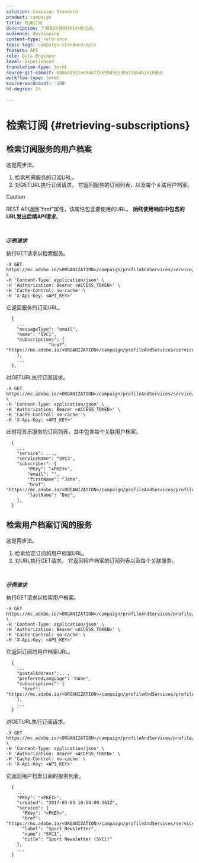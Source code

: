 ```yaml
---
solution: Campaign Standard
product: campaign
title: 检索订阅
description: 了解如何使用API检索订阅。
audience: developing
content-type: reference
topic-tags: campaign-standard-apis
feature: API
role: Data Engineer
level: Experienced
translation-type: tm+mt
source-git-commit: 088b49931ee5047fa6b949813ba17654b1e10d60
workflow-type: tm+mt
source-wordcount: '200'
ht-degree: 2%

---
```



# 检索订阅 {#retrieving-subscriptions}

## 检索订阅服务的用户档案

这是两步法。

1. 检索所需服务的订阅URL。
1. 对GETURL执行订阅请求。 它返回服务的订阅列表，以及每个关联用户档案。

>[!CAUTION]
>
>REST API返回“href”属性，该属性包含要使用的URL。 <b>始终使用响应中包含的URL发出后续API请求</b>。

<br/>

***示例请求***

执行GET请求以检索服务。

```
-X GET https://mc.adobe.io/<ORGANIZATION>/campaign/profileAndServices/service/<PKEY> \
-H 'Content-Type: application/json' \
-H 'Authorization: Bearer <ACCESS_TOKEN>' \
-H 'Cache-Control: no-cache' \
-H 'X-Api-Key: <API_KEY>'
```

它返回服务的订阅URL。

```
  {
    ...
    "messageType": "email",
    "name": "SVC1",
    "subscriptions": {
                "href": "https://mc.adobe.io/<ORGANIZATION>/campaign/profileAndServices/service/<PKEY>/subscriptions/"
    },
    ...
  },
```

对GETURL执行订阅请求。

```
-X GET https://mc.adobe.io/<ORGANIZATION>/campaign/profileAndServices/service/<PKEY>/subscriptions \
-H 'Content-Type: application/json' \
-H 'Authorization: Bearer <ACCESS_TOKEN>' \
-H 'Cache-Control: no-cache' \
-H 'X-Api-Key: <API_KEY>'
```

此时将显示服务的订阅列表，其中包含每个关联用户档案。

```
  {
    ...
    "service": ...,
    "serviceName": "SVC3",
    "subscriber": {
        "PKey": "<PKEY>",
        "email": "",
        "firstName": "John",
        "href": "https://mc.adobe.io/<ORGANIZATION>/campaign/profileAndServices/profile/<PKEY>",
        "lastName": "Doe",
    },
  }
```

## 检索用户档案订阅的服务

这是两步法。

1. 检索给定订阅的用户档案URL。
1. 对URL执行GET请求。 它返回用户档案的订阅列表以及每个关联服务。

<br/>

***示例请求***

执行GET请求以检索用户档案。

```
-X GET https://mc.adobe.io/<ORGANIZATION>/campaign/profileAndServices/profile/<PKEY> \
-H 'Content-Type: application/json' \
-H 'Authorization: Bearer <ACCESS_TOKEN>' \
-H 'Cache-Control: no-cache' \
-H 'X-Api-Key: <API_KEY>'
```

它返回订阅的用户档案URL。

```
  {
    ...
    "postalAddress":...,
    "preferredLanguage": "none",
    "subscriptions": {
      "href": "https://mc.adobe.io/<ORGANIZATION>/campaign/profileAndServices/profile/<PKEY>/subscriptions/"
    },
    ...
  }
```

对GETURL执行订阅请求。

```
-X GET https://mc.adobe.io/<ORGANIZATION>/campaign/profileAndServices/profile/<PKEY>/subscriptions \
-H 'Content-Type: application/json' \
-H 'Authorization: Bearer <ACCESS_TOKEN>' \
-H 'Cache-Control: no-cache' \
-H 'X-Api-Key: <API_KEY>'
```

它返回用户档案订阅的服务列表。

```
  {
    ...
    "PKey": "<PKEY>",
    "created": "2017-03-03 10:54:00.363Z",
    "service": {
      "PKey": "<PKEY>",
      "href": "https://mc.adobe.io/<ORGANIZATION>/campaign/profileAndServices/service/<PKEY>",
      "label": "Sport Newsletter",
      "name": "SVC1",
      "title": "Sport Newsletter (SVC1)"
    },
    ...
  }
```
